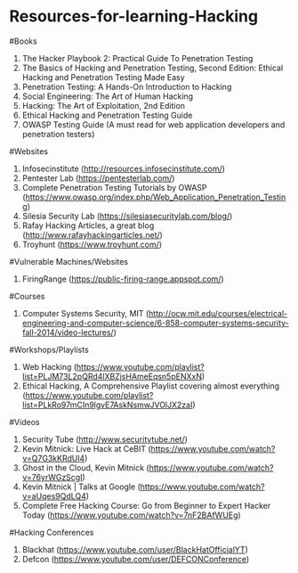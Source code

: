 # Resources-for-learning-Hacking

#Books
1. The Hacker Playbook 2: Practical Guide To Penetration Testing
2. The Basics of Hacking and Penetration Testing, Second Edition: Ethical Hacking and Penetration Testing Made Easy
3. Penetration Testing: A Hands-On Introduction to Hacking
4. Social Engineering: The Art of Human Hacking
5. Hacking: The Art of Exploitation, 2nd Edition
6. Ethical Hacking and Penetration Testing Guide
7. OWASP Testing Guide (A must read for web application developers and penetration testers)

#Websites
1. Infosecinstitute (http://resources.infosecinstitute.com/)
2. Pentester Lab (https://pentesterlab.com/)
3. Complete Penetration Testing Tutorials by OWASP (https://www.owasp.org/index.php/Web_Application_Penetration_Testing)
4. Silesia Security Lab (https://silesiasecuritylab.com/blog/)
5. Rafay Hacking Articles, a great blog (http://www.rafayhackingarticles.net/)
6. Troyhunt (https://www.troyhunt.com/)

#Vulnerable Machines/Websites
1. FiringRange (https://public-firing-range.appspot.com/)

#Courses
1. Computer Systems Security, MIT (http://ocw.mit.edu/courses/electrical-engineering-and-computer-science/6-858-computer-systems-security-fall-2014/video-lectures/)

#Workshops/Playlists
1. Web Hacking (https://www.youtube.com/playlist?list=PLJM73L2pQRd4lXBZjsHAmeEqsn5pENXxN)
2. Ethical Hacking, A Comprehensive Playlist covering almost everything (https://www.youtube.com/playlist?list=PLkRo97mCIn9lgvE7AskNsmwJVOlJX2zaI)


#Videos
1. Security Tube (http://www.securitytube.net/)
2. Kevin Mitnick: Live Hack at CeBIT (https://www.youtube.com/watch?v=Q7G3kKRdUl4)
3. Ghost in the Cloud, Kevin Mitnick (https://www.youtube.com/watch?v=76yrWGzScgI)
4. Kevin Mitnick | Talks at Google (https://www.youtube.com/watch?v=aUqes9QdLQ4)
5. Complete Free Hacking Course: Go from Beginner to Expert Hacker Today (https://www.youtube.com/watch?v=7nF2BAfWUEg)

#Hacking Conferences
1. Blackhat (https://www.youtube.com/user/BlackHatOfficialYT)
2. Defcon (https://www.youtube.com/user/DEFCONConference)
